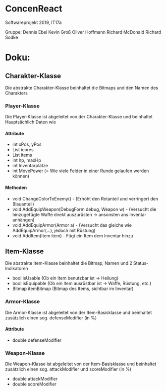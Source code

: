 # ConcenReact
Softwareprojekt 2019, IT17a

Gruppe:
Dennis Ebel
Kevin Groß
Oliver Hoffmann
Richard McDonald
Richard Sodke


# Doku:

## Charakter-Klasse
Die abstrakte Charakter-Klasse beinhaltet die Bitmaps und den Namen des Charakters

### Player-Klasse
Die Player-Klasse ist abgeleitet von der Charakter-Klasse und beinhaltet Hauptsächlich Daten wie

#### Attribute
- int xPos, yPos
- List<int> icores
- List<Item> items
- int hp, maxHp
- int Inventarplätze
- int MovePower (= Wie viele Felder in einer Runde gelaufen werden können)
#### Methoden
- void ChangeColorToEnemy() - (Erhöht den Rotanteil und verringert den Blauanteil)
- void AddEquipWeapon(DebugForm debug, Weapon w) - (Versucht die hinzugefügte Waffe direkt auszurüsten -> ansonsten ans Inventar anhängen)
- void AddEquipArmor(Armor a) - (Versucht das gleiche wie AddEquipArmor(...), jedoch mit Rüstung)
- void AddItem(Item item) - Fügt ein Item dem Inventar hinzu


## Item-Klasse
Die abstrakte Item-Klasse beinhaltet die Bitmap, Namen und 2 Status-Indikatoren
- bool isUsable (Ob ein Item benutzbar ist -> Heilung)
- bool isEquipable (Ob ein Item ausrüstbar ist -> Waffe, Rüstung, etc.)
- Bitmap itemBitmap (Bitmap des Items, sichtbar im Inventar)

### Armor-Klasse
Die Armor-Klasse ist abgeleitet von der Item-Basisklasse und beinhaltet zusätzlich einen sog. defenseModifier (in %)
#### Attribute
- double defenseModifier

### Weapon-Klasse
Die Weapon-Klasse ist abgeleitet von der Item-Basisklasse und beinhaltet zusätzlich einen sog. attackModifier und scoreModifier (in %)
- double attackModifier
- double scoreModifier
